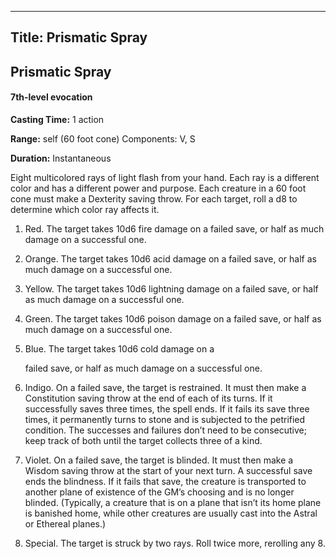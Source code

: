 -------------------------
Title: Prismatic Spray
-------------------------

## Prismatic Spray

#### 7th-level evocation


**Casting Time:** 1 action 

**Range:** self (60 foot cone) Components: V, S 

**Duration:** Instantaneous


Eight multicolored rays of light flash from your hand. Each ray is a
different color and has a different power and purpose. Each creature in
a 60 foot cone must make a Dexterity saving throw. For each target,
roll a d8 to determine which color ray affects it.

1.  Red. The target takes 10d6 fire damage on a failed
    save, or half as much damage on a successful one.

2.  Orange. The target takes 10d6 acid damage on a
    failed save, or half as much damage on a successful one.

3.  Yellow. The target takes 10d6 lightning damage on a
    failed save, or half as much damage on a successful one.

4.  Green. The target takes 10d6 poison damage on a
    failed save, or half as much damage on a successful one.

5.  Blue. The target takes 10d6 cold damage on a

    failed save, or half as much damage on a successful one.

6.  Indigo. On a failed save, the target is restrained.
    It must then make a Constitution saving throw at the end of each of
    its turns. If it successfully saves three times, the spell ends. If
    it fails its save three times, it permanently turns to stone and is
    subjected to the petrified condition. The successes and failures
    don’t need to be consecutive; keep track of both until the target
    collects three of a kind.

7.  Violet. On a failed save, the target is blinded. It
    must then make a Wisdom saving throw at the start of your next turn.
    A successful save ends the blindness. If it fails that save, the
    creature is transported to another plane of existence of the GM’s
    choosing and is no longer blinded. (Typically, a creature that is on
    a plane that isn’t its home plane is banished home, while other
    creatures are usually cast into the Astral or
    Ethereal planes.)

8.  Special. The target is struck by two rays. Roll
    twice more, rerolling any 8.

